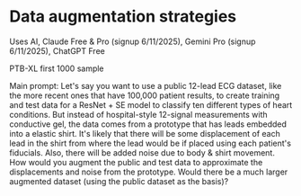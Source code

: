 # Data augmentation strategies  
Uses AI, Claude Free & Pro (signup 6/11/2025), Gemini Pro (signup 6/11/2025), ChatGPT Free

PTB-XL first 1000 sample  

Main prompt:
Let's say you want to use a public 12-lead ECG dataset, like the more recent ones that have 100,000 patient results, to create training and test data for a ResNet + SE model to classify ten different types of heart conditions. But instead of hospital-style 12-signal measurements with conductive gel, the data comes from a prototype that has leads embedded into a elastic shirt. It's likely that there will be some displacement of each lead in the shirt from where the lead would be if placed using each patient's fiducials. Also, there will be added noise due to body & shirt movement.
How would you augment the public and test data to approximate the displacements and noise from the prototype. Would there be a much larger augmented dataset (using the public dataset as the basis)?


